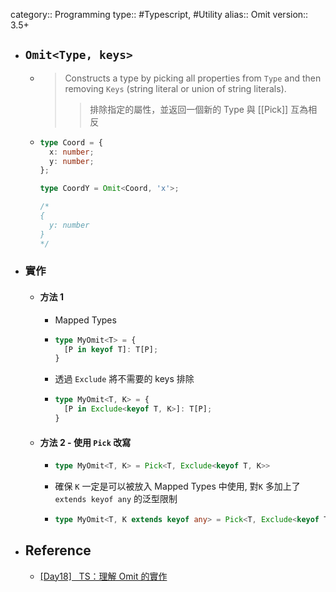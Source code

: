 category:: Programming
type:: #Typescript, #Utility
alias:: Omit
version:: 3.5+

- ## `Omit<Type, keys>`
	- > Constructs a type by picking all properties from `Type` and then removing `Keys` (string literal or union of string literals).
	  >> 排除指定的屬性，並返回一個新的 Type
	  與 [[Pick]] 互為相反
	- ```typescript
	  type Coord = {
	    x: number;
	    y: number;
	  };
	  
	  type CoordY = Omit<Coord, 'x'>;
	  
	  /*
	  {
	    y: number
	  }
	  */
	  ```
- ### 實作
	- #### 方法 1
		- Mapped Types
		- ```typescript
		  type MyOmit<T> = {
		    [P in keyof T]: T[P];
		  }
		  ```
		- 透過 `Exclude` 將不需要的 keys 排除
		- ```typescript
		  type MyOmit<T, K> = {
		    [P in Exclude<keyof T, K>]: T[P];
		  }
		  ```
	- #### 方法 2 - 使用 `Pick` 改寫
		- ```typescript
		  type MyOmit<T, K> = Pick<T, Exclude<keyof T, K>>
		  ```
		- 確保 `K` 一定是可以被放入 Mapped Types 中使用, 對`K`  多加上了 `extends keyof any` 的泛型限制
		- ```typescript
		  type MyOmit<T, K extends keyof any> = Pick<T, Exclude<keyof T, K>>
		  ```
- ## Reference
	- [[Day18]   TS：理解 Omit 的實作](https://pjchender.dev/ironman-2021/ironman-2021-day18/)